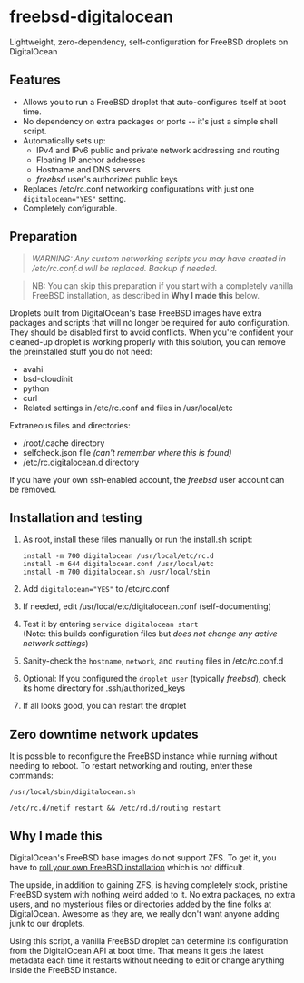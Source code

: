 # freebsd-digitalocean
Lightweight, zero-dependency, self-configuration for FreeBSD droplets on DigitalOcean

## Features
- Allows you to run a FreeBSD droplet that auto-configures itself at boot time.
- No dependency on extra packages or ports -- it's just a simple shell script.
- Automatically sets up:
	* IPv4 and IPv6 public and private network addressing and routing
	* Floating IP anchor addresses
	* Hostname and DNS servers
	* *freebsd* user's authorized public keys
- Replaces /etc/rc.conf networking configurations with just one `digitalocean="YES"` setting.
- Completely configurable.

## Preparation
>*WARNING: Any custom networking scripts you may have created in /etc/rc.conf.d will be replaced. Backup if needed.*

> NB: You can skip this preparation if you start with a completely vanilla FreeBSD installation, as described in **Why I made this** below.

Droplets built from DigitalOcean's base FreeBSD images have extra packages and scripts that will no longer be required for auto configuration. They should be disabled first to avoid conflicts. When you're confident your cleaned-up droplet is working properly with this solution, you can remove the preinstalled stuff you do not need:
- avahi
- bsd-cloudinit
- python
- curl
- Related settings in /etc/rc.conf and files in /usr/local/etc

Extraneous files and directories:
- /root/.cache directory
- selfcheck.json file
	*(can't remember where this is found)*
- /etc/rc.digitalocean.d directory

If you have your own ssh-enabled account, the *freebsd* user account can be removed.

## Installation and testing
1. As root, install these files manually or run the install.sh script:

	```
	install -m 700 digitalocean /usr/local/etc/rc.d
	install -m 644 digitalocean.conf /usr/local/etc
	install -m 700 digitalocean.sh /usr/local/sbin
	```
2. Add `digitalocean="YES"` to /etc/rc.conf
3. If needed, edit /usr/local/etc/digitalocean.conf (self-documenting)
4. Test it by entering `service digitalocean start`  
	(Note: this builds configuration files but *does not change any active network settings*)
5. Sanity-check the `hostname`, `network`, and `routing` files in /etc/rc.conf.d
6. Optional: If you configured the `droplet_user` (typically *freebsd*), check its home directory for .ssh/authorized_keys
7. If all looks good, you can restart the droplet

## Zero downtime network updates

It is possible to reconfigure the FreeBSD instance while running without needing to reboot. To restart networking and routing, enter these commands:

```
/usr/local/sbin/digitalocean.sh

/etc/rc.d/netif restart && /etc/rd.d/routing restart
```

## Why I made this
DigitalOcean's FreeBSD base images do not support ZFS. To get it, you have to [roll your own FreeBSD installation](https://github.com/fxlv/docs/blob/master/freebsd/freebsd-with-zfs-digitalocean.md) which is not difficult.

The upside, in addition to gaining ZFS, is having completely stock, pristine FreeBSD system with nothing weird added to it. No extra packages, no extra users, and no mysterious files or directories added by the fine folks at DigitalOcean. Awesome as they are, we really don't want anyone adding junk to our droplets.

Using this script, a vanilla FreeBSD droplet can determine its configuration from the DigitalOcean API at boot time. That means it gets the latest metadata each time it restarts without needing to edit or change anything inside the FreeBSD instance.
